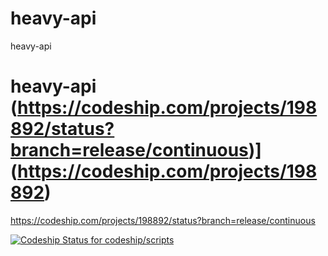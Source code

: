 # heavy-api
heavy-api
# heavy-api (https://codeship.com/projects/198892/status?branch=release/continuous)](https://codeship.com/projects/198892)
https://codeship.com/projects/198892/status?branch=release/continuous

[ ![Codeship Status for codeship/scripts](https://codeship.com/projects/7ffee8d0-c443-0132-17cf-0a3d9756066d/status?branch=master)](https://codeship.com/projects/198892)
